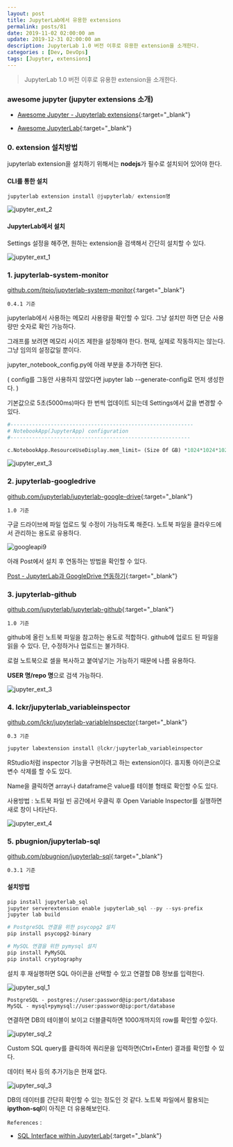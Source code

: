 ```yaml
---
layout: post
title: JupyterLab에서 유용한 extensions
permalink: posts/81
date: 2019-11-02 02:00:00 am
update: 2019-12-31 02:00:00 am
description: JupyterLab 1.0 버전 이후로 유용한 extension을 소개한다.
categories : [Dev, DevOps]
tags: [Jupyter, extensions]
---
```


> JupyterLab 1.0 버전 이후로 유용한 extension을 소개한다.

### awesome jupyter (jupyter extensions 소개)

- [Awesome Jupyter - Jupyterlab extensions](https://github.com/markusschanta/awesome-jupyter#jupyterlab-extensions){:target="_blank"}

- [Awesome JupyterLab](https://github.com/mauhai/awesome-jupyterlab){:target="_blank"}

### 0. extension 설치방법

jupyterlab extension을 설치하기 위해서는 **nodejs**가 필수로 설치되어 있어야 한다.

#### CLI를 통한 설치

``` python
jupyterlab extension install @jupyterlab/ extension명
```

![jupyter_ext_2]({{site.baseurl}}/assets/img/devops/jupyter_ext_2.png)

#### JupyterLab에서 설치

Settings 설정을 해주면, 원하는 extension을 검색해서 간단히 설치할 수 있다.

![jupyter_ext_1]({{site.baseurl}}/assets/img/devops/jupyter_ext_1.png)

### 1. jupyterlab-system-monitor

[github.com/jtpio/jupyterlab-system-monitor](https://github.com/jtpio/jupyterlab-system-monitor){:target="_blank"}

    0.4.1 기준

jupyterlab에서 사용하는 메모리 사용량을 확인할 수 있다. 그냥 설치만 하면 단순 사용량만 숫자로 확인 가능하다.

그래프를 보려면 메모리 사이즈 제한을 설정해야 한다. 현재, 실제로 작동하지는 않는다. 그냥 임의의 설정값일 뿐이다.

jupyter_notebook_config.py에 아래 부분을 추가하면 된다.

( config를 그동안 사용하지 않았다면 jupyter lab --generate-config로 먼저 생성한다. )

기본값으로 5초(5000ms)마다 한 번씩 업데이트 되는데 Settings에서 값을 변경할 수 있다.

``` python
#-----------------------------------------------------------
# NotebookApp(JupyterApp) configuration
#----------------------------------------------------------

c.NotebookApp.ResourceUseDisplay.mem_limit= (Size Of GB) *1024*1024*1024
```

![jupyter_ext_3]({{site.baseurl}}/assets/img/devops/jupyter_ext_5.png)



### 2. jupyterlab-googledrive

[github.com/jupyterlab/jupyterlab-google-drive](https://github.com/jupyterlab/jupyterlab-google-drive){:target="_blank"}

    1.0 기준

구글 드라이브에 파일 업로드 및 수정이 가능하도록 해준다. 노트북 파일을 클라우드에서 관리하는 용도로 유용하다.

![googleapi9]({{site.baseurl}}/assets/img/python/googleapi9.jpg)

아래 Post에서 설치 후 연동하는 방법을 확인할 수 있다.

[Post - JupyterLab과 GoogleDrive 연동하기]({{site.baseurl}}/posts/38){:target="_blank"}

### 3. jupyterlab-github

[github.com/jupyterlab/jupyterlab-github](https://github.com/jupyterlab/jupyterlab-github){:target="_blank"}

    1.0 기준

github에 올린 노트북 파일을 참고하는 용도로 적합하다. github에 업로드 된 파일을 읽을 수 있다. 단, 수정하거나 업로드는 불가하다.

로컬 노트북으로 셀을 복사하고 붙여넣기는 가능하기 때문에 나름 유용하다.

**USER 명/repo 명**으로 검색 가능하다.

![jupyter_ext_3]({{site.baseurl}}/assets/img/devops/jupyter_ext_3.png)

### 4. lckr/jupyterlab_variableinspector

[github.com/lckr/jupyterlab-variableInspector](https://github.com/lckr/jupyterlab-variableInspector){:target="_blank"}

    0.3 기준

``` python
jupyter labextension install @lckr/jupyterlab_variableinspector
```

RStudio처럼 inspector 기능을 구현하려고 하는 extension이다. 휴지통 아이콘으로 변수 삭제를 할 수도 있다.

Name을 클릭하면 array나 dataframe은 value를 테이블 형태로 확인할 수도 있다.

사용방법 : 노트북 파일 빈 공간에서 우클릭 후 Open Variable Inspector를 실행하면 새로 창이 나타난다.

![jupyter_ext_4]({{site.baseurl}}/assets/img/devops/jupyter_ext_4.png)

### 5. pbugnion/jupyterlab-sql

[github.com/pbugnion/jupyterlab-sql](https://github.com/pbugnion/jupyterlab-sql){:target="_blank"}

    0.3.1 기준

#### 설치방법

``` python
pip install jupyterlab_sql
jupyter serverextension enable jupyterlab_sql --py --sys-prefix
jupyter lab build

# PostgreSQL 연결을 위한 psycopg2 설치
pip install psycopg2-binary

# MySQL 연결을 위한 pymysql 설치
pip install PyMySQL
pip install cryptography
```

설치 후 재실행하면 SQL 아이콘을 선택할 수 있고 연결할 DB 정보를 입력한다.

![jupyter_sql_1]({{site.baseurl}}/assets/img/devops/jupyter_sql_1.png)

``` text
PostgreSQL - postgres://user:password@ip:port/database
MySQL - mysql+pymysql://user:password@ip:port/database
```

연결하면 DB의 테이블이 보이고 더블클릭하면 1000개까지의 row를 확인할 수있다.

![jupyter_sql_2]({{site.baseurl}}/assets/img/devops/jupyter_sql_2.png)

Custom SQL query를 클릭하여 쿼리문을 입력하면(Ctrl+Enter) 결과를 확인할 수 있다.

데이터 복사 등의 추가기능은 현재 없다. 

![jupyter_sql_3]({{site.baseurl}}/assets/img/devops/jupyter_sql_3.png)

DB의 데이터를 간단히 확인할 수 있는 정도인 것 같다. 노트북 파일에서 활용되는 **ipython-sql**이 아직은 더 유용해보인다.


`References` : 

* [SQL Interface within JupyterLab](https://www.datacamp.com/community/tutorials/sql-interface-within-jupyterlab){:target="_blank"}